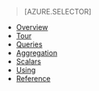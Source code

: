 > [AZURE.SELECTOR]
- [Overview](../articles/application-insights/app-insights-analytics.md)
- [Tour](../articles/application-insights/app-insights-analytics-tour.md)
- [Queries](../articles/application-insights/app-insights-analytics-queries.md)
- [Aggregation](../articles/application-insights/app-insights-analytics-aggregations.md)
- [Scalars](../articles/application-insights/app-insights-analytics-scalars.md)
- [Using](../articles/application-insights/app-insights-analytics-using.md)
- [Reference](../articles/application-insights/app-insights-analytics-reference.md)



<!--HONumber=Apr16_HO1-->


